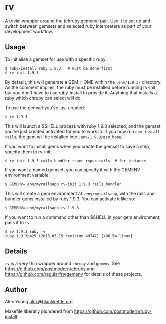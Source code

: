 rv
==

A trivial wrapper around the (chruby,gemenv) pair.  Use it to set up and
switch between gemsets and selected ruby interpreters as part of your
development workflow.

Usage
-----

To initialise a gemset for use with a specific ruby:

    $ ruby-install ruby 1.9.3   # must be done first
    $ rv-init 1.9.3

By default, this will generate a GEM\_HOME within the `.env/1.9.3/`
directory.  As the comment implies, the ruby must be installed before
running rv-init, but you don't have to use ruby-install to provide it.
Anything that installs a ruby which chruby can select will do.

To use the gemset you've just created:

    $ rv 1.9.3

This will launch a $SHELL process with ruby 1.9.3 selected, and the
gemset you've just created activated for you to work in.  If you now run
`gem install rails`, the gem will be installed into
`.env/1.9.3/gem_home`.

If you want to install gems when you create the gemset to save a step,
specify them to rv-init:

    $ rv-init 1.9.3 rails bundler rspec rspec-rails  # for instance

If you want a named gemset, you can specify it with the GEMENV
environment variable:

    $ GEMENV=.env/myrailsapp rv-init 1.9.3 rails bundler

This will create a gem environment at `.env/myrailsapp`, with the rails
and bundler gems installed by ruby 1.9.3.  You can activate it like so:

    $ GEMENV=.env/myrailsapp rv 1.9.3

If you want to run a command other than $SHELL in your gem environment,
pass it to `rv`:

    $ rv 1.9.3 ruby -v
    ruby 1.9.3p429 (2013-05-15 revision 40747) [x86_64-linux]


Details
-------

`rv` is a very thin wrapper around `chruby` and `gemenv`.  See
https://github.com/postmodern/chruby and
https://github.com/regularfry/gemenv for details of these projects.


Author
------

Alex Young <alex@blackkettle.org>

Makefile liberally plundered from
https://github.com/postmodern/ruby-install.
